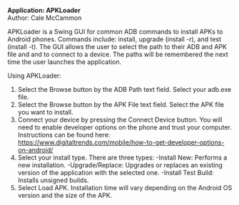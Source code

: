 <b>Application: APKLoader</b><br/>
Author: Cale McCammon

APKLoader is a Swing GUI for common ADB commands to install APKs to Android phones. 
Commands include: install, upgrade (install -r), and test (install -t). 
The GUI allows the user to select the path to their ADB and APK file and and to connect to a device. 
The paths will be remembered the next time the user launches the application.

Using APKLoader:

1. Select the Browse button by the ADB Path text field. Select your adb.exe file.
2. Select the Browse button by the APK File text field. Select the APK file you want to install.
3. Connect your device by pressing the Connect Device button. You will need to enable developer options on the phone and
trust your computer. Instructions can be found here: https://www.digitaltrends.com/mobile/how-to-get-developer-options-on-android/
4. Select your install type. There are three types:
   -Install New: Performs a new installation.
   -Upgrade/Replace: Upgrades or replaces an existing version of the application with the selected one.
   -Install Test Build: Installs unsigned builds.
5. Select Load APK. Installation time will vary depending on the Android OS version and the size of the APK.
